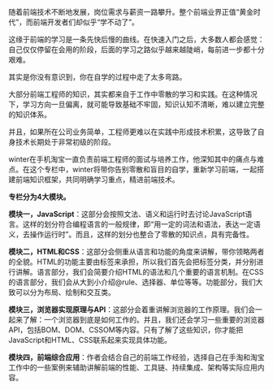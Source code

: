 随着前端技术不断地发展，岗位需求与薪资一路攀升。整个前端业界正值“黄金时代”，而前端开发者们却似乎“学不动了”。

这缘于前端的学习是一条先快后慢的曲线。在快速入门之后，大多数人都会感觉：自己仅仅停留在会用的阶段，后面的学习之路似乎越来越陡峭，每前进一步都十分艰难。

其实是你没有意识到，你在自学的过程中走了太多弯路。

大部分前端工程师的知识，其实都来自于工作中零散的学习和实践。在这种情况下，学习方向一旦偏离，就可能导致基础不牢固，知识认知不清晰，难以建立完整的知识体系。

并且，如果所在公司业务简单，工程师更难以在实践中形成技术积累，这导致了自身技术长期处于非常初级的阶段。

winter在手机淘宝一直负责前端工程师的面试与培养工作，他深知其中的痛点与难点。在这个专栏中，winter将带你告别零散和盲目的自学，重新学习前端，一起搭建前端知识框架，共同明确学习重点，精进前端技术。

**专栏分为4大模块。**

**模块一，JavaScript**：这部分会按照文法、语义和运行时去讨论JavaScript语言。这样的划分符合编程语言的一般规律，即“用一定的词法和语法，表达一定语义，去操作运行时”。而且，这样的划分也整合了零散的知识点，具有完备性。

**模块二，HTML和CSS**：这部分会侧重从语言和功能的角度来讲解，带你领略两者的全貌。HTML的功能主要由标签来承担，所以我们首先会把标签分类，并分别进行讲解。语言部分，我们会简要介绍HTML的语法和几个重要的语言机制。在CSS的语言部分，我们会从大到小介绍@rule、选择器、单位等等。功能部分，我们大致可以分为布局、绘制和交互类。

**模块三，浏览器实现原理与API**：这部分会着重讲解浏览器的工作原理。我们会一起来了解：一个浏览器到底是如何工作的。并且，我们还会学习一些重要的浏览器API，包括BOM、DOM、CSSOM等内容。只有了解了这些知识，你才能把JavaScript和HTML、CSS联系起来实现具体功能。

**模块四，前端综合应用**：作者会结合自己的前端工作经验，选择自己在手淘和淘宝工作中的一些案例来辅助讲解前端的性能、工具链、持续集成、架构等实际应用内容。